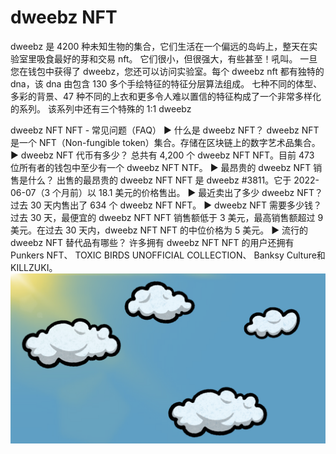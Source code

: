 # dweebz NFT

dweebz 是 4200 种未知生物的集合，它们生活在一个偏远的岛屿上，整天在实验室里吸食最好的芽和交易 nft。 它们很小，但很强大，有些甚至！吼叫。 一旦您在钱包中获得了 dweebz，您还可以访问实验室。每个 dweebz nft 都有独特的 dna，该 dna 由包含 130 多个手绘特征的特征分层算法组成。 七种不同的体型、多彩的背景、47 种不同的上衣和更多令人难以置信的特征构成了一个非常多样化的系列。 该系列中还有三个特殊的 1:1 dweebz

dweebz NFT NFT - 常见问题（FAQ）
▶ 什么是 dweebz NFT？
dweebz NFT 是一个 NFT（Non-fungible token）集合。存储在区块链上的数字艺术品集合。
▶ dweebz NFT 代币有多少？
总共有 4,200 个 dweebz NFT NFT。目前 473 位所有者的钱包中至少有一个 dweebz NFT NTF。
▶ 最昂贵的 dweebz NFT 销售是什么？
出售的最昂贵的 dweebz NFT NFT 是 dweebz #3811。它于 2022-06-07（3 个月前）以 18.1 美元的价格售出。
▶ 最近卖出了多少 dweebz NFT？
过去 30 天内售出了 634 个 dweebz NFT NFT。
▶ dweebz NFT 需要多少钱？
过去 30 天，最便宜的 dweebz NFT NFT 销售额低于 3 美元，最高销售额超过 9 美元。在过去 30 天内，dweebz NFT NFT 的中位价格为 5 美元。
▶ 流行的 dweebz NFT 替代品有哪些？
许多拥有 dweebz NFT NFT 的用户还拥有 Punkers NFT、 TOXIC BIRDS UNOFFICIAL COLLECTION、 Banksy Culture和 KILLZUKI。
![NFT](unnamed.png)




